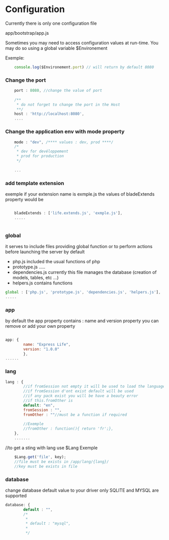
# Configuration

Currently there is only one configuration file

app/bootstrap/app.js

Sometimes you may need to access configuration values at run-time. You may do so using a global variable $Environement

Exemple: 

```js
	console.log($Environement.port) // will return by default 8080
```

### Change the port

```js
	port : 8080, //change the value of port
	
    /**
     * do not forget to change the port in the Host
     **/
    host : 'http://localhost:8080',
    ....
```

### Change the application env with mode property

```js
    mode : "dev", /**** values : dev, prod ****/
	/*
	 * dev for devéloppement
	 * prod for production
	 */
	
	...
```


### add template extension
exemple if your extension name is exmple.js the values of bladeExtends property would be

```js

    bladeExtends : ['life.extends.js', 'exmple.js'],
	.....
	
```

### global
it serves to include files providing global function or to perform actions before launching the server
by default 

  * php.js  			included the usual functions of php
  * prototype.js		.....
  * dependencies.js	currently this file manages the database (creation of models, tables, etc ...)
  * helpers.js		contains functions

```js
global : ['php.js', 'prototype.js', 'dependencies.js', 'helpers.js'],
.....
```

### app
by default the app property contains : name and version property
you can remove or add your own property

```js

app: {
        name: "Express Life",
        version: "1.0.0"
        },
......
```

### lang 

```js
lang : {
        //if fromSession not empty it will be used to load the language package
        //if fromSession d'ont exist default will be used
        //if any pack exist you will be have a beauty error
        //if this.fromOther is
        default: "en",
        fromSession : "",
        fromOther : ""//must be a function if required
		
		//Exemple
		//fromOther : function(){ return 'fr';},
    },
	.......
```
//to get a sting with lang use $Lang
Exemple
```js
	$Lang.get('file', key);
	//file must be exists in /app/lang/{lang}/
	//key must be exists in file
```


### database 

change database default value to your driver
only SQLITE and MYSQL are supported
```js
database: {
		default : "",
		/*
		 *
		 * default : "mysql",
		 *
		 */

```
